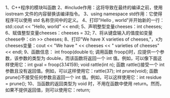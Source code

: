1、C++程序的模块叫函数
2、#include<iostream>作用：这将导致在最终的编译之前，使用 iostream 文件的内容替换该编译指令。
3、using namespace std作用：它使得程序可以使用 std 名称空间中的定义。
4、打印"Hello , world"并开始新的一行：std::cout << "Hello, world" << endl;
5、声明整型变量cheeses：int cheeses;
6、赋值整型变量cheeses：cheeses = 32;
7、将从键盘输入的值度如变量cheese中：cin >> cheeses;
8、打印"We have X varieties of cheeses,"，x为cheeses变量：cout << "We have " << cheeses <<  " varieties of cheeses" << endl;
9、函数信息：
int froop(double t);
调用函数 froop()时，应提供一个参数，该参数的类型为 double，而该函数将返回一个 int 值。例如，可以像下面这样使用它：int gval = froop(3.14159);
void rattle(int n);
函数 rattle()接受一个 int 参数且没有返回值。例如，可以这样使用它：rattle(37);
int prune(void);
函数 prune()不接受任何参数且返回一个 int 值。例如，可以这样使用它：int residue = prune(); 
10、当函数的返回类型为 void 时，不用在函数中使用 return。然而，如果不提供返回值，则可以使用它：return;
